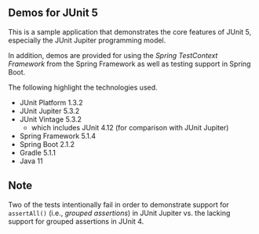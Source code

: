 ## Demos for JUnit 5

This is a sample application that demonstrates the core features of JUnit 5, especially the JUnit Jupiter programming model.

In addition, demos are provided for using the _Spring TestContext Framework_ from the Spring Framework as well as testing support in Spring Boot.

The following highlight the technologies used.

* JUnit Platform 1.3.2
* JUnit Jupiter 5.3.2
* JUnit Vintage 5.3.2
  * which includes JUnit 4.12 (for comparison with JUnit Jupiter)
* Spring Framework 5.1.4
* Spring Boot 2.1.2
* Gradle 5.1.1
* Java 11

## Note

Two of the tests intentionally fail in order to demonstrate support for `assertAll()` (i.e., _grouped assertions_) in JUnit Jupiter vs. the lacking support for grouped assertions in JUnit 4.
